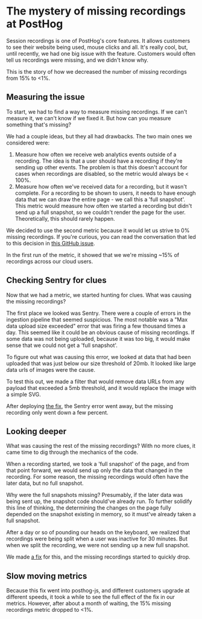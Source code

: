 # The mystery of missing recordings at PostHog

Session recordings is one of PostHog's core features. It allows customers to see their website being used, mouse clicks and all. It's really cool, but, until recently, we had one big issue with the feature. Customers would often tell us recordings were missing, and we didn't know why.

This is the story of how we decreased the number of missing recordings from 15% to <1%.

## Measuring the issue

To start, we had to find a way to measure missing recordings. If we can't measure it, we can't know if we fixed it. But how can you measure something that's missing?

We had a couple ideas, but they all had drawbacks. The two main ones we considered were:
1. Measure how often we receive web analytics events outside of a recording. The idea is that a user should have a recording if they're sending up other events. The problem is that this doesn't account for cases when recordings are disabled, so the metric would always be < 100%.
2. Measure how often we've received data for a recording, but it wasn't complete. For a recording to be shown to users, it needs to have enough data that we can draw the entire page - we call this a 'full snapshot'. This metric would measure how often we started a recording but didn't send up a full snapshot, so we couldn't render the page for the user. Theoretically, this should rarely happen.

We decided to use the second metric because it would let us strive to 0% missing recordings. If you're curious, you can read the conversation that led to this decision in [this GitHub issue](https://github.com/PostHog/posthog/issues/5478).

In the first run of the metric, it showed that we we're missing ~15% of recordings across our cloud users.

## Checking Sentry for clues

Now that we had a metric, we started hunting for clues. What was causing the missing recordings?

The first place we looked was Sentry. There were a couple of errors in the ingestion pipeline that seemed suspicious. The most notable was a "Max data upload size exceeded" error that was firing a few thousand times a day. This seemed like it could be an obvious cause of missing recordings. If some data was not being uploaded, because it was too big, it would make sense that we could not get a 'full snapshot'.

To figure out what was causing this error, we looked at data that had been uploaded that was just below our size threshold of 20mb. It looked like large data urls of images were the cause.

To test this out, we made a filter that would remove data URLs from any payload that exceeded a 5mb threshold, and it would replace the image with a simple SVG.

After deploying [the fix](https://github.com/PostHog/posthog-js/pull/317), the Sentry error went away, but the missing recording only went down a few percent.

## Looking deeper

What was causing the rest of the missing recordings? With no more clues, it came time to dig through the mechanics of the code.

When a recording started, we took a 'full snapshot' of the page, and from that point forward, we would send up only the data that changed in the recording. For some reason, the missing recordings would often have the later data, but no full snapshot.

Why were the full snapshots missing? Presumably, if the later data was being sent up, the snapshot code should've already run. To further solidify this line of thinking, the determining the changes on the page fully depended on the snapshot existing in memory, so it must've already taken a full snapshot.

After a day or so of pounding our heads on the keyboard, we realized that recordings were being split when a user was inactive for 30 minutes. But when we split the recording, we were not sending up a new full snapshot.

We made [a fix](https://github.com/PostHog/posthog-js/pull/318) for this, and the missing recordings started to quickly drop.

## Slow moving metrics

Because this fix went into posthog-js, and different customers upgrade at different speeds, it took a while to see the full effect of the fix in our metrics. However, after about a month of waiting, the 15% missing recordings metric dropped to <1%.